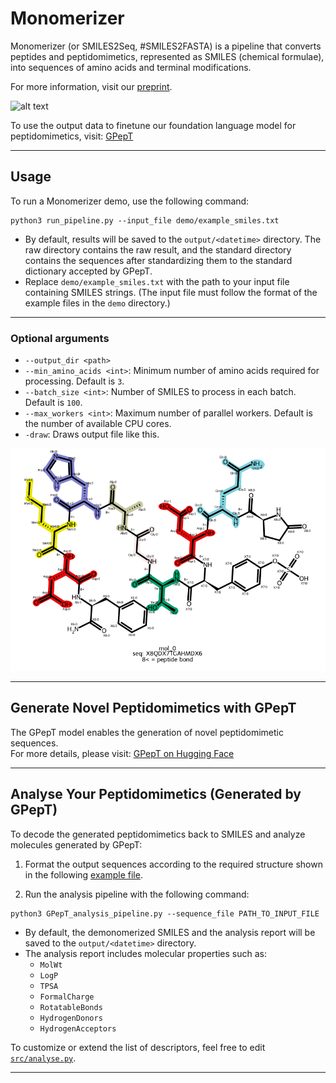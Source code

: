 # Monomerizer

Monomerizer (or SMILES2Seq, #SMILES2FASTA) is a pipeline that converts peptides and peptidomimetics, represented as SMILES (chemical formulae), into sequences of amino acids and terminal modifications.

For more information, visit our [preprint](https://chemrxiv.org/engage/chemrxiv/article-details/67ecf39181d2151a02aad52a).

![alt text](/Users/yunaoikawa/src/pep_NNAA2/Monomerizer/TOC.png)

To use the output data to finetune our foundation language model for peptidomimetics, visit: [GPepT](https://huggingface.co/Playingyoyo/GPepT)

---

## Usage

To run a Monomerizer demo, use the following command:

```
python3 run_pipeline.py --input_file demo/example_smiles.txt
```

- By default, results will be saved to the `output/<datetime>` directory. The raw directory contains the raw result, and the standard directory contains the sequences after standardizing them to the standard dictionary accepted by GPepT.
- Replace `demo/example_smiles.txt` with the path to your input file containing SMILES strings.  (The input file must follow the format of the example files in the `demo` directory.)

---

### Optional arguments

- `--output_dir <path>`
- `--min_amino_acids <int>`: Minimum number of amino acids required for processing. Default is `3`.
- `--batch_size <int>`: Number of SMILES to process in each batch. Default is `100`.
- `--max_workers <int>`: Maximum number of parallel workers. Default is the number of available CPU cores.
- `-draw`: Draws output file like this.

![alt text](demo/example.svg)

---

## Generate Novel Peptidomimetics with GPepT

The GPepT model enables the generation of novel peptidomimetic sequences.  
For more details, please visit: [GPepT on Hugging Face](https://huggingface.co/Playingyoyo/GPepT)

---

## Analyse Your Peptidomimetics (Generated by GPepT)

To decode the generated peptidomimetics back to SMILES and analyze molecules generated by GPepT:

1. Format the output sequences according to the required structure shown in the following [example file](https://github.com/tsudalab/Monomerizer/blob/main/demo/example_GPepT_generated_sequences.txt).

2. Run the analysis pipeline with the following command:

```
python3 GPepT_analysis_pipeline.py --sequence_file PATH_TO_INPUT_FILE
```

- By default, the demonomerized SMILES and the analysis report will be saved to the `output/<datetime>` directory.
- The analysis report includes molecular properties such as:
  - `MolWt`
  - `LogP`
  - `TPSA`
  - `FormalCharge`
  - `RotatableBonds`
  - `HydrogenDonors`
  - `HydrogenAcceptors`

To customize or extend the list of descriptors, feel free to edit [`src/analyse.py`](https://github.com/tsudalab/Monomerizer/blob/main/src/analyse.py).

---
